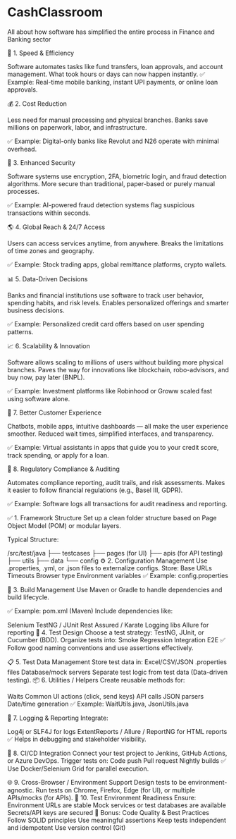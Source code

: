 # CashClassroom
All about how software has simplified the entire process in Finance and Banking sector

🚀 1. Speed & Efficiency

Software automates tasks like fund transfers, loan approvals, and account management.
What took hours or days can now happen instantly.
✅ Example: Real-time mobile banking, instant UPI payments, or online loan approvals.

💰 2. Cost Reduction

Less need for manual processing and physical branches.
Banks save millions on paperwork, labor, and infrastructure.

✅ Example: Digital-only banks like Revolut and N26 operate with minimal overhead.

🔐 3. Enhanced Security

Software systems use encryption, 2FA, biometric login, and fraud detection algorithms.
More secure than traditional, paper-based or purely manual processes.

✅ Example: AI-powered fraud detection systems flag suspicious transactions within seconds.

🌎 4. Global Reach & 24/7 Access

Users can access services anytime, from anywhere.
Breaks the limitations of time zones and geography.

✅ Example: Stock trading apps, global remittance platforms, crypto wallets.

📊 5. Data-Driven Decisions

Banks and financial institutions use software to track user behavior, spending habits, and risk levels.
Enables personalized offerings and smarter business decisions.

✅ Example: Personalized credit card offers based on user spending patterns.

📈 6. Scalability & Innovation

Software allows scaling to millions of users without building more physical branches.
Paves the way for innovations like blockchain, robo-advisors, and buy now, pay later (BNPL).

✅ Example: Investment platforms like Robinhood or Groww scaled fast using software alone.

🤝 7. Better Customer Experience

Chatbots, mobile apps, intuitive dashboards — all make the user experience smoother.
Reduced wait times, simplified interfaces, and transparency.

✅ Example: Virtual assistants in apps that guide you to your credit score, track spending, or apply for a loan.

💼 8. Regulatory Compliance & Auditing

Automates compliance reporting, audit trails, and risk assessments.
Makes it easier to follow financial regulations (e.g., Basel III, GDPR).

✅ Example: Software logs all transactions for audit readiness and reporting.



✅ 1. Framework Structure
Set up a clean folder structure based on Page Object Model (POM) or modular layers.

Typical Structure:

/src/test/java
  ├── testcases
  ├── pages (for UI)
  ├── apis (for API testing)
  ├── utils
  ├── data
  └── config
⚙️ 2. Configuration Management
Use .properties, .yml, or .json files to externalize configs.
Store:
Base URLs
Timeouts
Browser type
Environment variables
✅ Example: config.properties

🔧 3. Build Management
Use Maven or Gradle to handle dependencies and build lifecycle.

✅ Example: pom.xml (Maven)
Include dependencies like:

Selenium
TestNG / JUnit
Rest Assured / Karate
Logging libs
Allure for reporting
🧪 4. Test Design
Choose a test strategy: TestNG, JUnit, or Cucumber (BDD).
Organize tests into:
Smoke
Regression
Integration
E2E
✅ Follow good naming conventions and use assertions effectively.

📋 5. Test Data Management
Store test data in:
Excel/CSV/JSON
.properties files
Database/mock servers
Separate test logic from test data (Data-driven testing).
📦 6. Utilities / Helpers
Create reusable methods for:

Waits
Common UI actions (click, send keys)
API calls
JSON parsers
Date/time generation
✅ Example: WaitUtils.java, JsonUtils.java

📜 7. Logging & Reporting
Integrate:

Log4j or SLF4J for logs
ExtentReports / Allure / ReportNG for HTML reports
✅ Helps in debugging and stakeholder visibility.

🔄 8. CI/CD Integration
Connect your test project to Jenkins, GitHub Actions, or Azure DevOps.
Trigger tests on:
Code push
Pull request
Nightly builds
✅ Use Docker/Selenium Grid for parallel execution.

🌐 9. Cross-Browser / Environment Support
Design tests to be environment-agnostic.
Run tests on Chrome, Firefox, Edge (for UI), or multiple APIs/mocks (for APIs).
🔐 10. Test Environment Readiness
Ensure:
Environment URLs are stable
Mock services or test databases are available
Secrets/API keys are secured
🧪 Bonus: Code Quality & Best Practices
Follow SOLID principles
Use meaningful assertions
Keep tests independent and idempotent
Use version control (Git)
